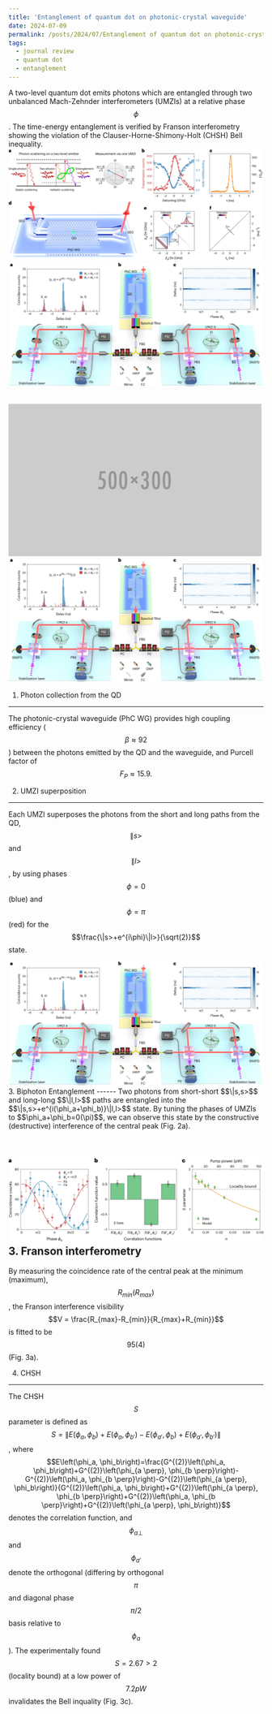 ```yaml
---
title: 'Entanglement of quantum dot on photonic-crystal waveguide'
date: 2024-07-09
permalink: /posts/2024/07/Entanglement of quantum dot on photonic-crystal waveguide/
tags:
  - journal review
  - quantum dot
  - entanglement
---
```


A two-level quantum dot emits photons which are entangled through two unbalanced Mach-Zehnder interferometers (UMZIs) at a relative phase $$\phi$$. The time-energy entanglement is verified by Franson interferometry showing the violation of the Clauser-Horne-Shimony-Holt (CHSH) Bell inequality.
![image info](\images\reading\41567_2024_2543_Fig1_HTML.jpg)
![image info](./41567_2024_2543_Fig2_HTML.jpg)
<!-- <img src='..\images\reading\41567_2024_2543_Fig1_HTML.jpg'> -->
<br/><img src='../images/500x300.png'>
<br/><img src='./41567_2024_2543_Fig2_HTML.jpg'>
1. Photon collection from the QD 
------
The photonic-crystal waveguide (PhC WG) provides high coupling efficiency ($$\beta \approx 92%$$) between the photons emitted by the QD and the waveguide, and Purcell factor of $$F_P \approx 15.9.$$

2. UMZI superposition
------
Each UMZI superposes the photons from the short and long paths from the QD, $$\|s>$$ and $$\|l>$$, by using phases $$\phi=0$$ (blue) and $$\phi=\pi$$ (red) for the $$\frac{\|s>+e^{i\phi}\|l>}{\sqrt(2)}$$ state.

<img src='41567_2024_2543_Fig2_HTML.jpg'>
3. Biphoton Entanglement
------
Two photons from short-short $$\|s,s>$$ and long-long $$\|l,l>$$ paths are entangled into the $$\|s,s>+e^{i(\phi_a+\phi_b)}\|l,l>$$ state. By tuning the phases of UMZIs to $$\phi_a+\phi_b=0(\pi)$$, we can observe this state by the constructive (destructive) interference of the central peak (Fig. 2a).

<br/><img src='../images/reading/41567_2024_2543_Fig3_HTML.jpg'>
3. Franson interferometry
------
By measuring the coincidence rate of the central peak at the minimum (maximum), $$R_{min} (R_{max})$$, the Franson interference visibility $$V = \frac{R_{max}-R_{min}}{R_{max}+R_{min}}$$ is fitted to be $$95(4)%$$ (Fig. 3a). 

4. CHSH
------
The CHSH $$S$$ parameter is defined as $$S=\|E(\phi_a, \phi_b)+E(\phi_a, \phi_{b'})-E(\phi_{a'}, \phi_b)+E(\phi_{a'}, \phi_{b'})\|$$, where $$E\left(\phi_a, \phi_b\right)=\frac{G^{(2)}\left(\phi_a, \phi_b\right)+G^{(2)}\left(\phi_{a \perp}, \phi_{b \perp}\right)-G^{(2)}\left(\phi_a, \phi_{b \perp}\right)-G^{(2)}\left(\phi_{a \perp}, \phi_b\right)}{G^{(2)}\left(\phi_a, \phi_b\right)+G^{(2)}\left(\phi_{a \perp}, \phi_{b \perp}\right)+G^{(2)}\left(\phi_a, \phi_{b \perp}\right)+G^{(2)}\left(\phi_{a \perp}, \phi_b\right)}$$ denotes the correlation function, and $$\phi_{a \perp}$$ and $$\phi_{a'}$$ denote the orthogonal (differing by orthogonal $$\pi$$ and diagonal phase $$\pi/2$$ basis relative to $$\phi_a$$). The experimentally found $$S=2.67>2$$ (locality bound) at a low power of $$7.2 pW$$ invalidates the Bell inquality (Fig. 3c). 